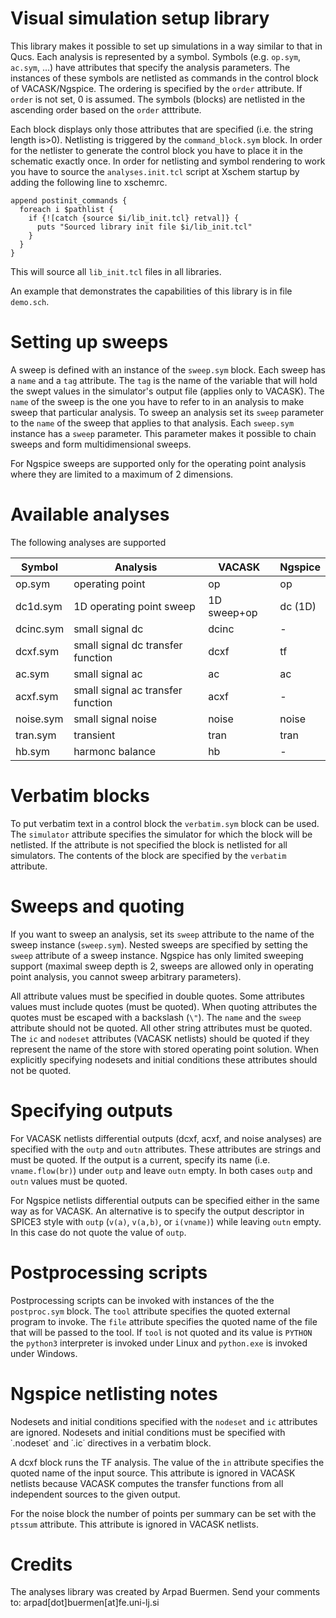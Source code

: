 # Visual simulation setup library

This library makes it possible to set up simulations in a way similar to that in Qucs. Each analysis is represented by a symbol. Symbols (e.g. `op.sym`, `ac.sym`, ...) have attributes that specify the analysis parameters. The instances of these symbols are netlisted as commands in the control block of VACASK/Ngspice. The ordering is specified by the `order` attribute. If `order` is not set, 0 is assumed.  The symbols (blocks) are netlisted in the ascending order based on the `order` atttribute. 

Each block displays only those attributes that are specified (i.e. the string length is>0). Netlisting is triggered by the `command_block.sym` block. In order for the netlister to generate the control block you have to place it in the schematic exactly once. In order for netlisting and symbol rendering to work you have to source the `analyses.init.tcl` script at Xschem startup by adding the following line to xschemrc. 
```
append postinit_commands {
  foreach i $pathlist {
    if {![catch {source $i/lib_init.tcl} retval]} {
      puts "Sourced library init file $i/lib_init.tcl"
    } 
  }
}
```
This will source all `lib_init.tcl` files in all libraries. 

An example that demonstrates the capabilities of this library is in file `demo.sch`. 


# Setting up sweeps

A sweep is defined with an instance of the `sweep.sym` block. Each sweep has a `name` and a `tag` attribute. The `tag` is the name of the variable that will hold the swept values in the simulator's output file (applies only to VACASK). The `name` of the sweep is the one you have to refer to in an analysis to make sweep that particular analysis. To sweep an analysis set its `sweep` parameter to the `name` of the sweep that applies to that analysis. Each `sweep.sym` instance has a `sweep` parameter. This parameter makes it possible to chain sweeps and form multidimensional sweeps. 

For Ngspice sweeps are supported only for the operating point analysis where they are limited to a maximum of 2 dimensions. 


# Available analyses

The following analyses are supported

|Symbol    |Analysis                          |VACASK      |Ngspice |
|----------|----------------------------------|------------|--------|
|op.sym    |operating point                   |op          |op      |
|dc1d.sym  |1D operating point sweep          |1D sweep+op |dc (1D) |
|dcinc.sym |small signal dc                   |dcinc       |-       |
|dcxf.sym  |small signal dc transfer function |dcxf        |tf      |
|ac.sym    |small signal ac                   |ac          |ac      |
|acxf.sym  |small signal ac transfer function |acxf        |-       |
|noise.sym |small signal noise                |noise       |noise   |
|tran.sym  |transient                         |tran        |tran    |
|hb.sym    |harmonc balance                   |hb          |-       |


# Verbatim blocks

To put verbatim text in a control block the `verbatim.sym` block can be used. The `simulator` attribute specifies the simulator for which the block will be netlisted. If the attribute is not specified the block is netlisted for all simulators. The contents of the block are specified by the `verbatim` attribute. 


# Sweeps and quoting

If you want to sweep an analysis, set its `sweep` attribute to the name of the sweep instance (`sweep.sym`). Nested sweeps are specified by setting the `sweep` attribute of a sweep instance. Ngspice has only limited sweeping support (maximal sweep depth is 2, sweeps are allowed only in operating point analysis, you cannot sweep arbitrary parameters). 

All attribute values must be specified in double quotes. Some attributes values must include quotes (must be quoted). When quoting attributes the quotes must be escaped with a backslash (`\"`). The `name` and the `sweep` attribute should not be quoted. All other string attributes must be quoted. The `ic` and `nodeset` attributes (VACASK netlists) should be quoted if they represent the name of the store with stored operating point solution. When explicitly specifying nodesets and initial conditions these attributes should not be quoted. 


# Specifying outputs

For VACASK netlists differential outputs (dcxf, acxf, and noise analyses) are specified with the `outp` and `outn` attributes. These attributes are strings and must be quoted. If the output is a current, specify its name (i.e. `vname.flow(br)`) under `outp` and leave `outn` empty. In both cases `outp` and `outn` values must be quoted. 

For Ngspice netlists differential outputs can be specified either in the same way as for VACASK. An alternative is to specify the output descriptor in SPICE3 style with `outp` (`v(a)`, `v(a,b)`, or `i(vname)`) while leaving `outn` empty. In this case do not quote the value of `outp`. 


# Postprocessing scripts

Postprocessing scripts can be invoked with instances of the the `postproc.sym` block. The `tool` attribute specifies the quoted external program to invoke. The `file` attribute specifies the quoted name of the file that will be passed to the tool. If `tool` is not quoted and its value is `PYTHON` the `python3` interpreter is invoked under Linux and `python.exe` is invoked under Windows. 


# Ngspice netlisting notes

Nodesets and initial conditions specified with the `nodeset` and `ic` attributes are ignored. Nodesets and initial conditions must be specified with ˙.nodeset˙ and ˙.ic˙ directives in a verbatim block. 

A dcxf block runs the TF analysis. The value of the `in` attribute specifies the quoted name of the input source. This attribute is ignored in VACASK netlists because VACASK computes the transfer functions from all independent sources to the given output. 

For the noise block the number of points per summary can be set with the `ptssum` attribute. This attribute is ignored in VACASK netlists. 


# Credits

The analyses library was created by Arpad Buermen. Send your comments to: arpad[dot]buermen[at]fe.uni-lj.si
